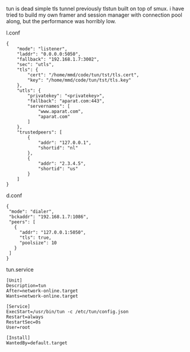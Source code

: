 tun is dead simple tls tunnel previously tlstun built on top of smux.
i have tried to build my own framer and session manager with connection pool along, but the performance was horribly low.

l.conf 
```
{
    "mode": "listener",
    "laddr": "0.0.0.0:5050",
    "fallback": "192.168.1.7:3002",
    "sec": "utls",
    "tls": {
        "cert": "/home/mmd/code/tun/tst/tls.cert",
        "key": "/home/mmd/code/tun/tst/tls.key"
    },
    "utls": {
        "privatekey": "<privatekey>",
        "fallback": "aparat.com:443",
        "servernames": [
            "www.aparat.com",
            "aparat.com"
        ]
    },
    "trustedpeers": [
        {
            "addr": "127.0.0.1",
            "shortid": "nl"
        },
        {
            "addr": "2.3.4.5",
            "shortid": "us"
        }
    ]
}
```

d.conf
```
{  
 "mode": "dialer",  
 "bckaddr": "192.168.1.7:1086",  
 "peers": [  
   {  
     "addr": "127.0.0.1:5050",  
     "tls": true,  
     "poolsize": 10  
   }  
 ]  
}
```


tun.service
```
[Unit]  
Description=tun  
After=network-online.target  
Wants=network-online.target  
  
[Service]  
ExecStart=/usr/bin/tun -c /etc/tun/config.json  
Restart=always  
RestartSec=0s  
User=root  
  
[Install]  
WantedBy=default.target
```

